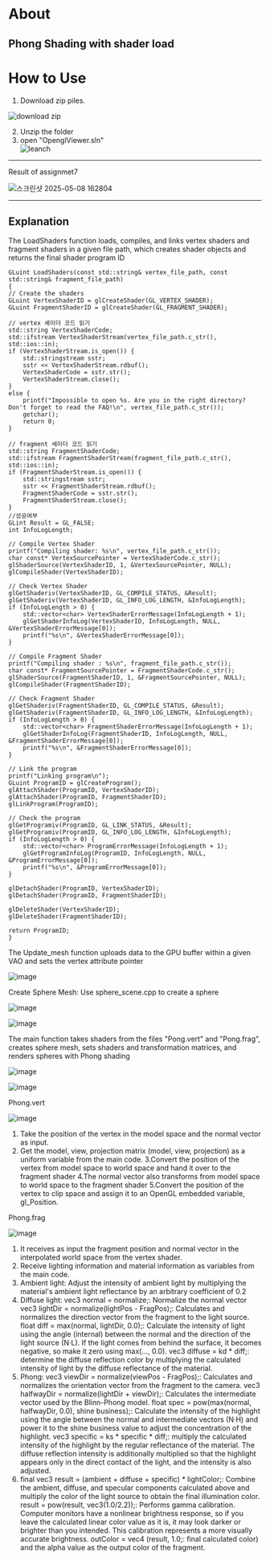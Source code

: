About
===
Phong Shading with shader load
---
How to Use
===
1. Download zip piles.  
   
![download zip](https://github.com/user-attachments/assets/3e76e9d2-5325-42a3-ba52-2bb3064c0a58)

2. Unzip the folder  
3. open "OpenglViewer.sln"  
![leanch](https://github.com/user-attachments/assets/1ed43ef3-d812-4b75-809d-fe1077eabf9b)
---
Result of assignmet7

![스크린샷 2025-05-08 162804](https://github.com/user-attachments/assets/6a961b4f-d2ce-49ac-92f7-488fd7e83a2b)


---
Explanation
---
The LoadShaders function loads, compiles, and links vertex shaders and fragment shaders in a given file path, which creates shader objects and returns the final shader program ID

	GLuint LoadShaders(const std::string& vertex_file_path, const std::string& fragment_file_path)
	{
    // Create the shaders
    GLuint VertexShaderID = glCreateShader(GL_VERTEX_SHADER);
    GLuint FragmentShaderID = glCreateShader(GL_FRAGMENT_SHADER);

    // vertex 셰이더 코드 읽기
    std::string VertexShaderCode;
    std::ifstream VertexShaderStream(vertex_file_path.c_str(), std::ios::in);
    if (VertexShaderStream.is_open()) {
        std::stringstream sstr;
        sstr << VertexShaderStream.rdbuf();
        VertexShaderCode = sstr.str();
        VertexShaderStream.close();
    }
    else {
        printf("Impossible to open %s. Are you in the right directory? Don't forget to read the FAQ!\n", vertex_file_path.c_str());
        getchar();
        return 0;
    }

	// fragment 셰이더 코드 읽기
    std::string FragmentShaderCode;
    std::ifstream FragmentShaderStream(fragment_file_path.c_str(), std::ios::in);
    if (FragmentShaderStream.is_open()) {
        std::stringstream sstr;
        sstr << FragmentShaderStream.rdbuf();
        FragmentShaderCode = sstr.str();
        FragmentShaderStream.close();
    }
    //성공여부
    GLint Result = GL_FALSE;
    int InfoLogLength;

    // Compile Vertex Shader
    printf("Compiling shader: %s\n", vertex_file_path.c_str());
    char const* VertexSourcePointer = VertexShaderCode.c_str();
    glShaderSource(VertexShaderID, 1, &VertexSourcePointer, NULL);
    glCompileShader(VertexShaderID);

    // Check Vertex Shader
    glGetShaderiv(VertexShaderID, GL_COMPILE_STATUS, &Result);
    glGetShaderiv(VertexShaderID, GL_INFO_LOG_LENGTH, &InfoLogLength);
    if (InfoLogLength > 0) {
        std::vector<char> VertexShaderErrorMessage(InfoLogLength + 1);
        glGetShaderInfoLog(VertexShaderID, InfoLogLength, NULL, &VertexShaderErrorMessage[0]);
        printf("%s\n", &VertexShaderErrorMessage[0]);
    }

    // Compile Fragment Shader
    printf("Compiling shader : %s\n", fragment_file_path.c_str());
    char const* FragmentSourcePointer = FragmentShaderCode.c_str();
    glShaderSource(FragmentShaderID, 1, &FragmentSourcePointer, NULL);
    glCompileShader(FragmentShaderID);

    // Check Fragment Shader
    glGetShaderiv(FragmentShaderID, GL_COMPILE_STATUS, &Result);
    glGetShaderiv(FragmentShaderID, GL_INFO_LOG_LENGTH, &InfoLogLength);
    if (InfoLogLength > 0) {
        std::vector<char> FragmentShaderErrorMessage(InfoLogLength + 1);
        glGetShaderInfoLog(FragmentShaderID, InfoLogLength, NULL, &FragmentShaderErrorMessage[0]);
        printf("%s\n", &FragmentShaderErrorMessage[0]);
    }

    // Link the program
    printf("Linking program\n");
    GLuint ProgramID = glCreateProgram();
    glAttachShader(ProgramID, VertexShaderID);
    glAttachShader(ProgramID, FragmentShaderID);
    glLinkProgram(ProgramID);

    // Check the program
    glGetProgramiv(ProgramID, GL_LINK_STATUS, &Result);
    glGetProgramiv(ProgramID, GL_INFO_LOG_LENGTH, &InfoLogLength);
    if (InfoLogLength > 0) {
        std::vector<char> ProgramErrorMessage(InfoLogLength + 1);
        glGetProgramInfoLog(ProgramID, InfoLogLength, NULL, &ProgramErrorMessage[0]);
        printf("%s\n", &ProgramErrorMessage[0]);
    }

    glDetachShader(ProgramID, VertexShaderID);
    glDetachShader(ProgramID, FragmentShaderID);

    glDeleteShader(VertexShaderID);
    glDeleteShader(FragmentShaderID);

    return ProgramID;
	}

The Update_mesh function uploads data to the GPU buffer within a given VAO and sets the vertex attribute pointer

![image](https://github.com/user-attachments/assets/c46abcc4-0df3-46e5-8e3a-9e31a40b0521)

Create Sphere Mesh: Use sphere_scene.cpp to create a sphere

![image](https://github.com/user-attachments/assets/32dedbc1-a0a0-44fd-80ad-a54e13103d14)

![image](https://github.com/user-attachments/assets/bdffb946-a399-4b2e-95f3-be7596204e7e)

The main function takes shaders from the files "Pong.vert" and "Pong.frag", creates sphere mesh, sets shaders and transformation matrices, and renders spheres with Phong shading

![image](https://github.com/user-attachments/assets/9a18cdb7-ed36-4845-bb78-fd671355673b)

![image](https://github.com/user-attachments/assets/81783c6b-7e16-4bc1-b44d-fc541668cb1d)

Phong.vert

![image](https://github.com/user-attachments/assets/a3bbf498-5d6e-49e6-a455-7e1efd82a877)

1. Take the position of the vertex in the model space and the normal vector as input.
2. Get the model, view, projection matrix (model, view, projection) as a uniform variable from the main code.
3.Convert the position of the vertex from model space to world space and hand it over to the fragment shader
4.The normal vector also transforms from model space to world space to the fragment shader
5.Convert the position of the vertex to clip space and assign it to an OpenGL embedded variable, gl_Position.

Phong.frag

![image](https://github.com/user-attachments/assets/dd59f95a-c4be-487a-bfa6-e0af53f3c389)

1. It receives as input the fragment position and normal vector in the interpolated world space from the vertex shader.
2. Receive lighting information and material information as variables from the main code.
3. Ambient light: Adjust the intensity of ambient light by multiplying the material's ambient light reflectance by an arbitrary coefficient of 0.2
4. Diffuse light:
vec3 normal = normalize;: Normalize the normal vector
vec3 lightDir = normalize(lightPos - FragPos);: Calculates and normalizes the direction vector from the fragment to the light source.
float diff = max(normal, lightDir, 0.0);: Calculate the intensity of light using the angle (internal) between the normal and the direction of the light source (N·L). If the light comes from behind the surface, it becomes negative, so make it zero using max(..., 0.0).
vec3 diffuse = kd * diff;: determine the diffuse reflection color by multiplying the calculated intensity of light by the diffuse reflectance of the material.
5. Phong:
vec3 viewDir = normalize(viewPos - FragPos);: Calculates and normalizes the orientation vector from the fragment to the camera.
vec3 halfwayDir = normalize(lightDir + viewDir);: Calculates the intermediate vector used by the Blinn-Phong model.
float spec = pow(max(normal, halfwayDir, 0.0), shine business);: Calculate the intensity of the highlight using the angle between the normal and intermediate vectors (N·H) and power it to the shine business value to adjust the concentration of the highlight.
vec3 specific = ks * specific * diff;: multiply the calculated intensity of the highlight by the regular reflectance of the material. The diffuse reflection intensity is additionally multiplied so that the highlight appears only in the direct contact of the light, and the intensity is also adjusted.
6. final
vec3 result = (ambient + diffuse + specific) * lightColor;: Combine the ambient, diffuse, and specular components calculated above and multiply the color of the light source to obtain the final illumination color.
result = pow(result, vec3(1.0/2.2));: Performs gamma calibration. Computer monitors have a nonlinear brightness response, so if you leave the calculated linear color value as it is, it may look darker or brighter than you intended. This calibration represents a more visually accurate brightness.
outColor = vec4 (result, 1.0;: final calculated color) and the alpha value as the output color of the fragment.
   
